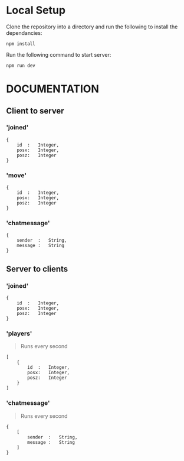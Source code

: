 # Local Setup

Clone the repository into a directory and run the following to install the dependancies:
```
npm install
```

Run the following command to start server:
```
npm run dev
```
#

# DOCUMENTATION

## Client to server

### 'joined'

```
{
    id  :   Integer,
    posx:   Integer, 
    posz:   Integer
}
```

### 'move'

```
{
    id  :   Integer,
    posx:   Integer, 
    posz:   Integer
}
```

### 'chatmessage'

```
{
    sender  :   String,
    message :   String
}
```



## Server to clients

### 'joined'

```
{
    id  :   Integer,
    posx:   Integer, 
    posz:   Integer
}
```


### 'players'

>Runs every second
```
[
    {
        id  :   Integer,
        posx:   Integer, 
        posz:   Integer
    }
]

```
### 'chatmessage'

>Runs every second
```
{
    [
        sender  :   String,
        message :   String
    ]
}
```